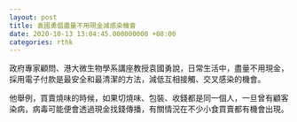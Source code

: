 ```yaml
---
layout: post
title: 袁國勇倡盡量不用現金減感染機會
date: 2020-10-13 13:04:45.000000000 +08:00
categories: rthk
---
```


政府專家顧問、港大微生物學系講座教授袁國勇說，日常生活中，盡量不用現金，採用電子付款是最安全和最清潔的方法，減低互相接觸、交叉感染的機會。

他舉例，買賣燒味的時候，如果切燒味、包裝、收錢都是同一個人，一旦曾有顧客染病，病毒可能便會透過現金找錢傳播，有關情況在不少小食買賣都有機會出現。
